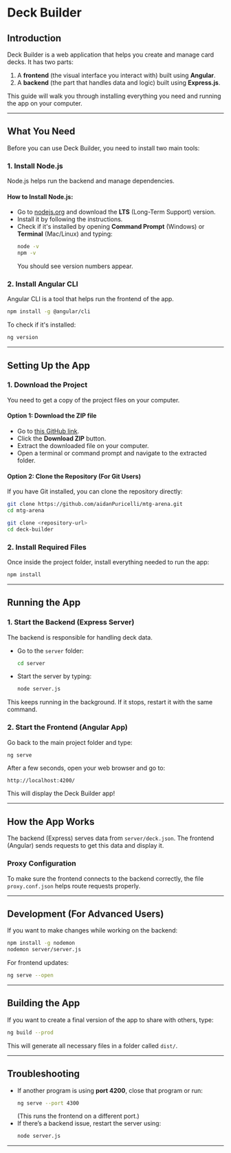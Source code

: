 # Deck Builder

## Introduction
Deck Builder is a web application that helps you create and manage card decks. It has two parts:
1. A **frontend** (the visual interface you interact with) built using **Angular**.
2. A **backend** (the part that handles data and logic) built using **Express.js**.

This guide will walk you through installing everything you need and running the app on your computer.

---

## What You Need
Before you can use Deck Builder, you need to install two main tools:

### 1. Install Node.js
Node.js helps run the backend and manage dependencies.

#### **How to Install Node.js:**
- Go to [nodejs.org](https://nodejs.org/) and download the **LTS** (Long-Term Support) version.
- Install it by following the instructions.
- Check if it's installed by opening **Command Prompt** (Windows) or **Terminal** (Mac/Linux) and typing:
  ```sh
  node -v  
  npm -v   
  ```
  You should see version numbers appear.

### 2. Install Angular CLI
Angular CLI is a tool that helps run the frontend of the app.
```sh
npm install -g @angular/cli
```
To check if it's installed:
```sh
ng version
```

---

## Setting Up the App

### 1. Download the Project
You need to get a copy of the project files on your computer.

#### Option 1: Download the ZIP file
- Go to [this GitHub link](https://github.com/aidanPuricelli/mtg-arena/tree/master).
- Click the **Download ZIP** button.
- Extract the downloaded file on your computer.
- Open a terminal or command prompt and navigate to the extracted folder.

#### Option 2: Clone the Repository (For Git Users)
If you have Git installed, you can clone the repository directly:
```sh
git clone https://github.com/aidanPuricelli/mtg-arena.git
cd mtg-arena
```
```sh
git clone <repository-url>
cd deck-builder
```

### 2. Install Required Files
Once inside the project folder, install everything needed to run the app:
```sh
npm install
```

---

## Running the App
### 1. Start the Backend (Express Server)
The backend is responsible for handling deck data.

- Go to the `server` folder:
  ```sh
  cd server
  ```
- Start the server by typing:
  ```sh
  node server.js
  ```

This keeps running in the background. If it stops, restart it with the same command.

### 2. Start the Frontend (Angular App)
Go back to the main project folder and type:
```sh
ng serve
```
After a few seconds, open your web browser and go to:
```
http://localhost:4200/
```
This will display the Deck Builder app!

---

## How the App Works
The backend (Express) serves data from `server/deck.json`. The frontend (Angular) sends requests to get this data and display it.

### Proxy Configuration
To make sure the frontend connects to the backend correctly, the file `proxy.conf.json` helps route requests properly.

---

## Development (For Advanced Users)
If you want to make changes while working on the backend:
```sh
npm install -g nodemon
nodemon server/server.js
```
For frontend updates:
```sh
ng serve --open
```

---

## Building the App
If you want to create a final version of the app to share with others, type:
```sh
ng build --prod
```
This will generate all necessary files in a folder called `dist/`.

---

## Troubleshooting
- If another program is using **port 4200**, close that program or run:
  ```sh
  ng serve --port 4300
  ```
  (This runs the frontend on a different port.)
- If there’s a backend issue, restart the server using:
  ```sh
  node server.js
  ```

---

